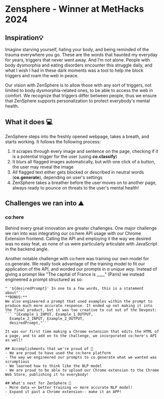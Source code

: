 # Zensphere - Winner at MetHacks 2024
## Inspiration💡
Imagine starving yourself, hating your body, and being reminded of the trauma everywhere you go. These are the words that haunted my everyday for years, triggers that never went away. And I’m not alone. People with body dysmorphia and eating disorders encounter this struggle daily, and what I wish I had in these dark moments was a tool to help me block triggers and roam the web in peace.


Our vision with ZenSphere is to allow those with any sort of triggers, not limited to body dysmorphia-related ones, to be able to access the web in comfort. We recognize that triggers differ between people, thus we ensure that ZenSphere supports personalization to protect everybody's mental health.


## What it does 💻
ZenSphere steps into the freshly opened webpage, takes a breath, and starts working.
It follows the following process:
1. It scrapes through every image and sentence on the page, checking if it is a potential trigger for the user (using **co.classify**)
2. It blurs all flagged images automatically, but with one click of a button, the user may reveal the image
3. All flagged text either gets blocked or described in neutral words (**co.generate**), depending on user's settings
4. ZenSphere takes a breather before the user moves on to another page, always ready to pounce on threats to the user's mental health!


## Challenges we ran into ⛰️
### co:here
Behind every great innovation are greater challenges. One major challenge we ran into was integrating our co:here API usage with our Chrome Extension frontend. Calling the API and employing it the way we desired was no easy feat, as none of us were particularly articulate with JavaScript in the backend angle.


Another notable challenge with co:here was training our own model for co.generate. We really took advantage of the training model to fit our application of the API, and worded our prompts in _a unique way_. Instead of giving a prompt like "The capital of France is ____" (Paris) we instead engineered a prompt structured as so:
```var desiredPrompt = [input through algorithm];
" '${desiredPrompt}' In one to a few words, this is a statement about"```
**BONUS:**
We also engineered a prompt that used examples within the prompt to produce much more accurate response. It ended up not making it into the final product, but it was too creative to cut out of the Devpost:
``` "[Example_1_INPUT, Example_1_OUTPUT, 
  Example_2_INPUT, Example_2_OUTPUT, 
  desiredPrompt,"```

It was our first time making a Chrome extension that edits the HTML of a page, and to add on to the challenge, we incorporated co:here's API as well!

## Accomplishments that we're proud of 🏅
- We are proud to have used the co:here platform
- The way we engineered our prompts to co.generate what we wanted was scrumptious
- We learned how to think like the NLP model
- We are proud to be able to upload our Chrome extension to the Chrome Web Store, publishing it to everybody!

## What's next for ZenSphere 🥅
- More data => better training => more accurate NLP model!
- Expand it past a Chrome extension-- make it an APP!
